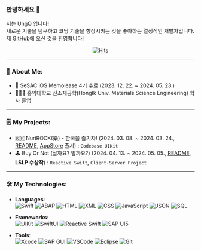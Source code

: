 ### 안녕하세요 👋

저는 UngQ 입니다! <br>
새로운 기술을 탐구하고 코딩 기술을 향상시키는 것을 좋아하는 열정적인 개발자입니다. <br>
제 GitHub에 오신 것을 환영합니다!

<div align="center">
  
[![Hits](https://hits.seeyoufarm.com/api/count/incr/badge.svg?url=https%3A%2F%2Fgithub.com%2FUngQ&count_bg=%2379C83D&title_bg=%23555555&icon=apple.svg&icon_color=%23E7E7E7&title=Today&edge_flat=false)](https://hits.seeyoufarm.com)
</div>

---

### 🚀 About Me:
- 🌱 SeSAC iOS Memolease 4기 수료 (2023. 12. 22. ~ 2024. 05. 23.)
- 👨🏻‍🎓 홍익대학교 신소재공학(HongIk Univ. Materials Science Engineering) 학사 졸업

---

### 🗒️ My Projects:
- 🇰🇷 NuriROCK(樂) - 한국을 즐기자! (2024. 03. 08. ~ 2024. 03. 24., [README](https://github.com/UngQ/NuriRock?tab=readme-ov-file#nurirock%E6%A8%82---%ED%95%9C%EA%B5%AD%EC%9D%84-%EC%A6%90%EA%B8%B0%EC%9E%90), [AppStore](https://apps.apple.com/kr/app/nurirock-%E6%A8%82-%ED%95%9C%EA%B5%AD%EC%9D%84-%EC%A6%90%EA%B8%B0%EC%9E%90/id6479728531) 출시) : `Codebase UIKit`
- 🕹️ Buy Or Not (살까요? 말까요?) (2024. 04. 13. ~ 2024. 05. 05., [README](https://github.com/UngQ/BuyOrNot?tab=readme-ov-file#%EF%B8%8Fbuy-or-not-%EC%82%B4%EA%B9%8C%EC%9A%94-%EB%A7%90%EA%B9%8C%EC%9A%94), **LSLP 수상작**) : `Reactive Swift`, `Client-Server Project` 
  
---

### 🛠️ My Technologies:

- **Languages**:  
  ![Swift](https://img.shields.io/badge/Swift-FA7343?style=flat&logo=swift&logoColor=white)
  ![ABAP](https://img.shields.io/badge/ABAP-5C6879?style=flat&logo=sap&logoColor=white)
  ![HTML](https://img.shields.io/badge/HTML-E34F26?style=flat&logo=html5&logoColor=white)
  ![XML](https://img.shields.io/badge/XML-FF6600?style=flat&logo=xml&logoColor=white)
  ![CSS](https://img.shields.io/badge/CSS-1572B6?style=flat&logo=css3&logoColor=white)
  ![JavaScript](https://img.shields.io/badge/JavaScript-F7DF1E?style=flat&logo=javascript&logoColor=black)
  ![JSON](https://img.shields.io/badge/JSON-000000?style=flat&logo=json&logoColor=white)
  ![SQL](https://img.shields.io/badge/SQL-4479A1?style=flat&logo=mysql&logoColor=white)

- **Frameworks**:  
  ![UIKit](https://img.shields.io/badge/UIKit-000000?style=flat&logo=apple&logoColor=white)
  ![SwiftUI](https://img.shields.io/badge/SwiftUI-0696D7?style=flat&logo=swift&logoColor=white)
  ![Reactive Swift](https://img.shields.io/badge/Reactive%20Swift-FD3A4A?style=flat&logo=react&logoColor=white)
  ![SAP UI5](https://img.shields.io/badge/SAP_UI5-0FAAFF?style=flat&logo=sap&logoColor=white)

- **Tools**:  
  ![Xcode](https://img.shields.io/badge/Xcode-147EFB?style=flat&logo=xcode&logoColor=white)
  ![SAP GUI](https://img.shields.io/badge/SAP%20GUI-0FAAFF?style=flat&logo=sap&logoColor=white)
  ![VSCode](https://img.shields.io/badge/VSCode-007ACC?style=flat&logo=visual-studio-code&logoColor=white)
  ![Eclipse](https://img.shields.io/badge/Eclipse-2C2255?style=flat&logo=eclipse-ide&logoColor=white)
  ![Git](https://img.shields.io/badge/Git-F05032?style=flat&logo=git&logoColor=white)


